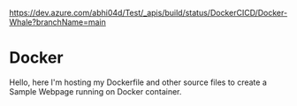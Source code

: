 https://dev.azure.com/abhi04d/Test/_apis/build/status/DockerCICD/Docker-Whale?branchName=main

# Docker
Hello, here I'm hosting my Dockerfile and other source files to create a Sample Webpage running on Docker container.
